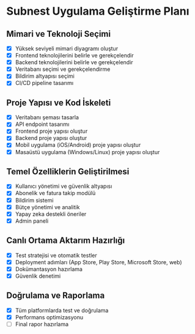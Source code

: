# Subnest Uygulama Geliştirme Planı

## Mimari ve Teknoloji Seçimi
- [x] Yüksek seviyeli mimari diyagramı oluştur
- [x] Frontend teknolojilerini belirle ve gerekçelendir
- [x] Backend teknolojilerini belirle ve gerekçelendir
- [x] Veritabanı seçimi ve gerekçelendirme
- [x] Bildirim altyapısı seçimi
- [x] CI/CD pipeline tasarımı

## Proje Yapısı ve Kod İskeleti
- [x] Veritabanı şeması tasarla
- [x] API endpoint tasarımı
- [x] Frontend proje yapısı oluştur
- [x] Backend proje yapısı oluştur
- [x] Mobil uygulama (iOS/Android) proje yapısı oluştur
- [x] Masaüstü uygulama (Windows/Linux) proje yapısı oluştur

## Temel Özelliklerin Geliştirilmesi
- [x] Kullanıcı yönetimi ve güvenlik altyapısı
- [x] Abonelik ve fatura takip modülü
- [x] Bildirim sistemi
- [x] Bütçe yönetimi ve analitik
- [x] Yapay zeka destekli öneriler
- [x] Admin paneli

## Canlı Ortama Aktarım Hazırlığı
- [x] Test stratejisi ve otomatik testler
- [x] Deployment adımları (App Store, Play Store, Microsoft Store, web)
- [x] Dokümantasyon hazırlama
- [x] Güvenlik denetimi

## Doğrulama ve Raporlama
- [x] Tüm platformlarda test ve doğrulama
- [x] Performans optimizasyonu
- [ ] Final rapor hazırlama
